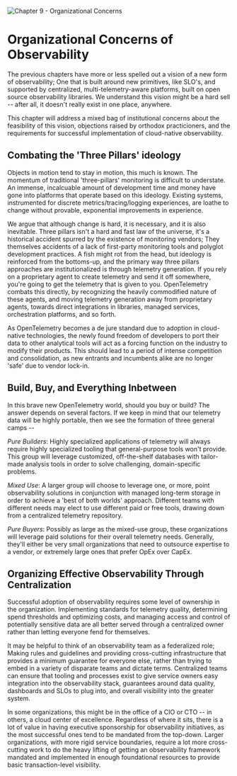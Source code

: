 ![Chapter 9 - Organizational Concerns](./img/ch9_header.png)

# Organizational Concerns of Observability

The previous chapters have more or less spelled out a vision of a new form of
observability; One that is built around new primitives, like SLO's, and
supported by centralized, multi-telemetry-aware platforms, built on open source
observability libraries. We understand this vision might be a hard sell -- after
all, it doesn't really exist in one place, anywhere. 

This chapter will address a mixed bag of institutional concerns about the
feasibility of this vision, objections raised by orthodox practicioners, and the
requirements for successful implementation of cloud-native observability.

## Combating the 'Three Pillars' ideology

Objects in motion tend to stay in motion, this much is known. The momentum of
traditional 'three-pillars' monitoring is difficult to understate. An immense,
incalcuable amount of development time and money have gone into platforms that
operate based on this ideology. Existing systems, instrumented for discrete
metrics/tracing/logging experiences, are loathe to change without provable,
exponential improvements in experience.

We argue that although change is hard, it is necessary, and it is also
inevitable. Three pillars isn't a hard and fast law of the universe, it's a
historical accident spurred by the existence of monitoring vendors; They
themselves accidents of a lack of first-party monitoring tools and polyglot
development practices. A fish might rot from the head, but ideology is
reinforced from the bottoms-up, and the primary way three pillars approaches are
institutionalized is through telemetry generation. If you rely on a proprietary
agent to create telemetry and send it off somewhere, you're going to get the
telemetry that is given to you. OpenTelemetry combats this directly, by
recognizing the heavily commodified nature of these agents, and moving telemetry
generation away from proprietary agents, towards direct integrations in
libraries, managed services, orchestration platforms, and so forth. 

As OpenTelemetry becomes a de jure standard due to adoption in cloud-native
technologies, the newly found freedom of developers to port their data to other
analytical tools will act as a forcing function on the industry to modify their
products. This should lead to a period of intense competition and consolidation,
as new entrants and incumbents alike are no longer 'safe' due to vendor lock-in.

## Build, Buy, and Everything Inbetween

In this brave new OpenTelemetry world, should you buy or build? The answer
depends on several factors. If we keep in mind that our telemetry data will be
highly portable, then we see the formation of three general camps --

_Pure Builders_: Highly specialized applications of telemetry will always
require highly specialized tooling that general-purpose tools won't provide.
This group will leverage customized, off-the-shelf databases with tailor-made
analysis tools in order to solve challenging, domain-specific problems.

_Mixed Use_: A larger group will choose to leverage one, or more, point
observability solutions in conjunction with managed long-term storage in order
to achieve a 'best of both worlds' approach. Different teams with different
needs may elect to use different paid or free tools, drawing down from a
centralized telemetry repository.

_Pure Buyers_: Possibly as large as the mixed-use group, these organizations
will leverage paid solutions for their overall telemetry needs. Generally,
they'll either be very small organizations that need to outsource expertise to a
vendor, or extremely large ones that prefer OpEx over CapEx.

## Organizing Effective Observability Through Centralization

Successful adoption of observability requires some level of ownership in the
organization. Implementing standards for telemetry quality, determining spend
thresholds and optimizing costs, and managing access and control of potentially
sensitive data are all better served through a centralized owner rather than
letting everyone fend for themselves.

It may be helpful to think of an observability team as a federalized role;
Making rules and guidelines and providing cross-cutting infrastructure that
provides a minimum guarantee for everyone else, rather than trying to embed in a
variety of disparate teams and dictate terms. Centralized teams can ensure
that tooling and processes exist to give service owners easy integration into
the observability stack, guarantees around data quality, dashboards and SLOs to
plug into, and overall visibility into the greater system. 

In some organizations, this might be in the office of a CIO or CTO -- in others,
a cloud center of excellence. Regardless of where it sits, there is a lot of
value in having executive sponsorship for observability initiatives, as the most
successful ones tend to be mandated from the top-down. Larger organizations,
with more rigid service boundaries, require a lot more cross-cutting work to do
the heavy lifting of getting an observability framework mandated and implemented
in enough foundational resources to provide basic transaction-level visibility.